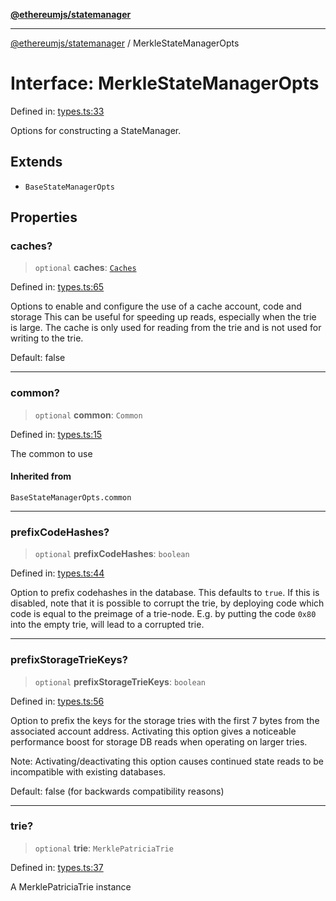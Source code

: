 [**@ethereumjs/statemanager**](../README.md)

***

[@ethereumjs/statemanager](../README.md) / MerkleStateManagerOpts

# Interface: MerkleStateManagerOpts

Defined in: [types.ts:33](https://github.com/ethereumjs/ethereumjs-monorepo/blob/master/packages/statemanager/src/types.ts#L33)

Options for constructing a StateManager.

## Extends

- `BaseStateManagerOpts`

## Properties

### caches?

> `optional` **caches**: [`Caches`](../classes/Caches.md)

Defined in: [types.ts:65](https://github.com/ethereumjs/ethereumjs-monorepo/blob/master/packages/statemanager/src/types.ts#L65)

Options to enable and configure the use of a cache account, code and storage
This can be useful for speeding up reads, especially when the trie is large.
The cache is only used for reading from the trie and is not used for writing to the trie.

Default: false

***

### common?

> `optional` **common**: `Common`

Defined in: [types.ts:15](https://github.com/ethereumjs/ethereumjs-monorepo/blob/master/packages/statemanager/src/types.ts#L15)

The common to use

#### Inherited from

`BaseStateManagerOpts.common`

***

### prefixCodeHashes?

> `optional` **prefixCodeHashes**: `boolean`

Defined in: [types.ts:44](https://github.com/ethereumjs/ethereumjs-monorepo/blob/master/packages/statemanager/src/types.ts#L44)

Option to prefix codehashes in the database. This defaults to `true`.
If this is disabled, note that it is possible to corrupt the trie, by deploying code
which code is equal to the preimage of a trie-node.
E.g. by putting the code `0x80` into the empty trie, will lead to a corrupted trie.

***

### prefixStorageTrieKeys?

> `optional` **prefixStorageTrieKeys**: `boolean`

Defined in: [types.ts:56](https://github.com/ethereumjs/ethereumjs-monorepo/blob/master/packages/statemanager/src/types.ts#L56)

Option to prefix the keys for the storage tries with the first 7 bytes from the
associated account address. Activating this option gives a noticeable performance
boost for storage DB reads when operating on larger tries.

Note: Activating/deactivating this option causes continued state reads to be
incompatible with existing databases.

Default: false (for backwards compatibility reasons)

***

### trie?

> `optional` **trie**: `MerklePatriciaTrie`

Defined in: [types.ts:37](https://github.com/ethereumjs/ethereumjs-monorepo/blob/master/packages/statemanager/src/types.ts#L37)

A MerklePatriciaTrie instance
